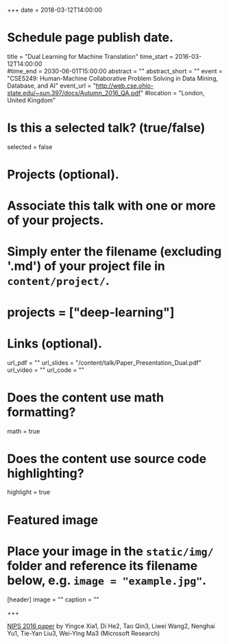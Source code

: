 +++
date = 2018-03-12T14:00:00  
# Schedule page publish date.

title = "Dual Learning for Machine Translation"
time_start = 2016-03-12T14:00:00  
#time_end = 2030-06-01T15:00:00
abstract = ""
abstract_short = ""
event = "CSE5249: Human-Machine Collaborative Problem Solving in Data Mining, Database, and AI"
event_url = "http://web.cse.ohio-state.edu/~sun.397/docs/Autumn_2016_QA.pdf"
#location = "London, United Kingdom"

# Is this a selected talk? (true/false)
selected = false

# Projects (optional).
#   Associate this talk with one or more of your projects.
#   Simply enter the filename (excluding '.md') of your project file in `content/project/`.
# projects = ["deep-learning"]

# Links (optional).
url_pdf = ""
url_slides = "/content/talk/Paper_Presentation_Dual.pdf"
url_video = ""
url_code = ""

# Does the content use math formatting?
math = true

# Does the content use source code highlighting?
highlight = true

# Featured image
# Place your image in the `static/img/` folder and reference its filename below, e.g. `image = "example.jpg"`.
[header]
image = ""
caption = ""

+++

[NIPS 2016 paper](https://arxiv.org/pdf/1611.00179.pdf) by Yingce Xia1, Di He2, Tao Qin3, Liwei Wang2, Nenghai Yu1, Tie-Yan Liu3, Wei-Ying Ma3 (Microsoft Research)
